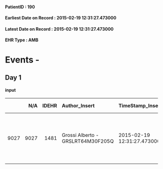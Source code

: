 
#### PatientID : 190
#### Earliest Date on Record : 2015-02-19 12:31:27.473000
#### Latest Date on Record : 2015-02-19 12:31:27.473000
#### EHR Type : AMB

# Events - 

## Day 1

#### input
|      |    N/A |   IDEHR | Author_Insert                     | TimeStamp_Insert           | EHRType   |   PatientID |   IDDigitalSignDocument | persone_vicine   |   Unnamed: 0_x.1 |   IDANAMNESI_SOCIALE | Patient   | FamigliaAltro   | Paziente_T   | FamigliaAltro_T   |   Non_Rilevabile_x.1 | Note_Non_Rilevabile_x.1   | chk_contr_sintomi   | opt_paziente_a      | opt_famiglia_a   | opt_adeguatezza   | ds_note_ad                                                                                 | opt_paziente_solo   | opt_presente_assente   | Caregiver_principale   | opt_capacita   | opt_risorse_ec   | opt_paziente_psi   | opt_paziente_ad   | opt_caregiver_ad   | opt_inv_civile   | Needs     | Fragility   |
|-----:|-------:|--------:|:----------------------------------|:---------------------------|:----------|------------:|------------------------:|:-----------------|-----------------:|---------------------:|:----------|:----------------|:-------------|:------------------|---------------------:|:--------------------------|:--------------------|:--------------------|:-----------------|:------------------|:-------------------------------------------------------------------------------------------|:--------------------|:-----------------------|:-----------------------|:---------------|:-----------------|:-------------------|:------------------|:-------------------|:-----------------|:----------|:------------|
| 9027 |   9027 |    1481 | Grossi Alberto - GRSLRT64M30F205Q | 2015-02-19 12:31:27.473000 | AMB       |         190 |                   21071 | N/A              |              308 |                  190 | Si#1      | Si#1            | No#0         | Si#1              |                    0 | NR                        | controllo sintomi#0 | Sovradimensionate#0 | Congruenti#1     | Da valutare#2     | Vive con un figlio attualmente disoccupato, altro figlio fuori casa gestisce l'assistenza. | No#0                | Presente#1             | figlio Alessandro      | Adeguato#0     | Da valutare#2    | No#0               | Parziale#1        | Totale#2           | No#0             | Clinici#0 | nessuna#0   |


